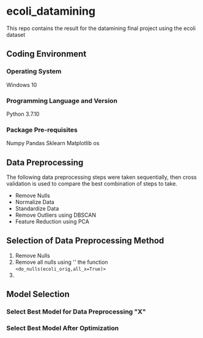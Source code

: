 # ecoli_datamining
This repo contains the result for the datamining final project using the ecoli dataset

## Coding Environment
### Operating System
Windows 10

### Programming Language and Version
Python 3.7.10

### Package Pre-requisites
Numpy
Pandas
Sklearn
Matplotlib
os


## Data Preprocessing
The following data preprocessing steps were taken sequentially, then cross validation is used to compare the best combination of steps to take.
* Remove Nulls
* Normalize Data
* Standardize Data
* Remove Outliers using DBSCAN
* Feature Reduction using PCA

## Selection of Data Preprocessing Method
1. Remove Nulls
  1. Remove all nulls using '<dropna>' the function `<do_nulls(ecoli_orig,all_x=True)>` 
3.  

## Model Selection

### Select Best Model for Data Preprocessing "X"

### Select Best Model After Optimization
